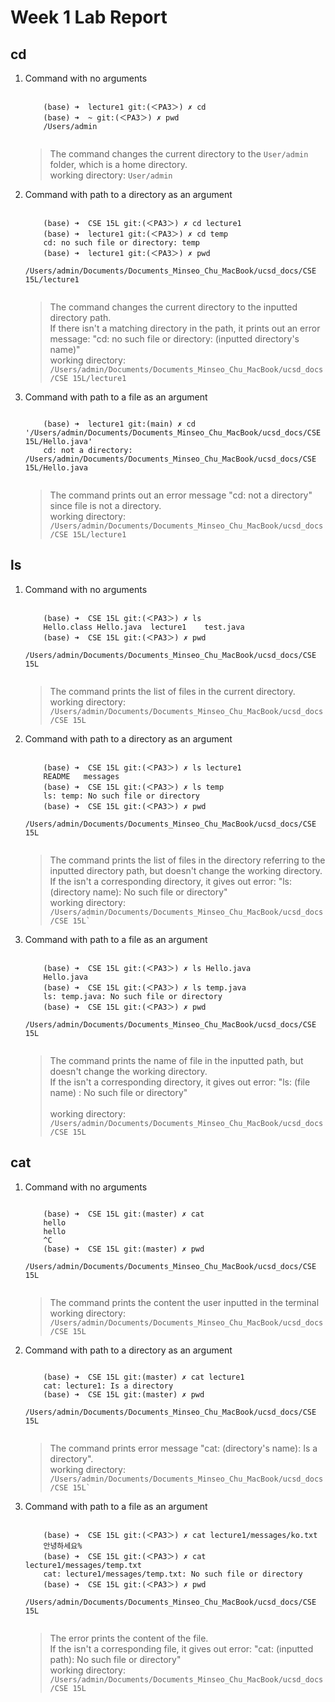 # Week 1 Lab Report
## cd
<ol>
<li><p> Command with no arguments </p>
  <pre><code>
    (base) ➜  lecture1 git:(＜PA3＞) ✗ cd
    (base) ➜  ~ git:(＜PA3＞) ✗ pwd
    /Users/admin
  </code></pre>
</li>

<blockquote>
  The command changes the current directory to the <code>User/admin</code> folder, which is a home directory.
 <br>working directory: <code>User/admin</code>
</blockquote>

<li><p> Command with path to a directory as an argument </p>
  <pre><code>
    (base) ➜  CSE 15L git:(＜PA3＞) ✗ cd lecture1                
    (base) ➜  lecture1 git:(＜PA3＞) ✗ cd temp
    cd: no such file or directory: temp
    (base) ➜  lecture1 git:(＜PA3＞) ✗ pwd
    /Users/admin/Documents/Documents_Minseo_Chu_MacBook/ucsd_docs/CSE 15L/lecture1
  </code></pre>
</li>

<blockquote>
 The command changes the current directory to the inputted directory path.
 <br>If there isn't a matching directory in the path, it prints out an error message: "cd: no such file or directory: (inputted directory's name)"
  <br>working directory: <code>/Users/admin/Documents/Documents_Minseo_Chu_MacBook/ucsd_docs/CSE 15L/lecture1</code>
</blockquote>

<li><p> Command with path to a file as an argument </p>
  <pre><code>
    (base) ➜  lecture1 git:(main) ✗ cd '/Users/admin/Documents/Documents_Minseo_Chu_MacBook/ucsd_docs/CSE 15L/Hello.java'
    cd: not a directory: /Users/admin/Documents/Documents_Minseo_Chu_MacBook/ucsd_docs/CSE 15L/Hello.java
  </code></pre>
</li>

<blockquote>
  The command prints out an error message "cd: not a directory" since file is not a directory.
  <br>working directory: <code>/Users/admin/Documents/Documents_Minseo_Chu_MacBook/ucsd_docs/CSE 15L/lecture1</code>
</blockquote>

</ol>

## ls
<ol>
<li><p> Command with no arguments </p>
  <pre><code>
    (base) ➜  CSE 15L git:(＜PA3＞) ✗ ls
    Hello.class Hello.java  lecture1    test.java
    (base) ➜  CSE 15L git:(＜PA3＞) ✗ pwd
    /Users/admin/Documents/Documents_Minseo_Chu_MacBook/ucsd_docs/CSE 15L
  </code></pre>
</li>

<blockquote>
  The command prints the list of files in the current directory.
  <br>working directory: <code>/Users/admin/Documents/Documents_Minseo_Chu_MacBook/ucsd_docs/CSE 15L</code>
</blockquote>
  
<li><p> Command with path to a directory as an argument </p>
  <pre><code>
    (base) ➜  CSE 15L git:(＜PA3＞) ✗ ls lecture1
    README   messages
    (base) ➜  CSE 15L git:(＜PA3＞) ✗ ls temp
    ls: temp: No such file or directory
    (base) ➜  CSE 15L git:(＜PA3＞) ✗ pwd
    /Users/admin/Documents/Documents_Minseo_Chu_MacBook/ucsd_docs/CSE 15L
  </code></pre>
</li>

<blockquote>
  The command prints the list of files in the directory referring to the inputted directory path, but doesn't change the working directory.
  <br> If the isn't a corresponding directory, it gives out error: "ls: (directory name): No such file or directory"
  <br>working directory: <code>/Users/admin/Documents/Documents_Minseo_Chu_MacBook/ucsd_docs/CSE 15L`</code>
</blockquote>
  
<li><p> Command with path to a file as an argument </p>
  <pre><code>
    (base) ➜  CSE 15L git:(＜PA3＞) ✗ ls Hello.java
    Hello.java
    (base) ➜  CSE 15L git:(＜PA3＞) ✗ ls temp.java 
    ls: temp.java: No such file or directory
    (base) ➜  CSE 15L git:(＜PA3＞) ✗ pwd
    /Users/admin/Documents/Documents_Minseo_Chu_MacBook/ucsd_docs/CSE 15L
  </code></pre>
</li>

<blockquote>
  The command prints the name of file in the inputted path, but doesn't change the working directory.
  <br> If the isn't a corresponding directory, it gives out error: "ls: (file name) : No such file or directory"
  <br>
  <br>working directory: <code>/Users/admin/Documents/Documents_Minseo_Chu_MacBook/ucsd_docs/CSE 15L</code>
</blockquote>

</ol>

## cat
<ol>
<li><p> Command with no arguments </p>
  <pre><code>
    (base) ➜  CSE 15L git:(master) ✗ cat
    hello
    hello
    ^C
    (base) ➜  CSE 15L git:(master) ✗ pwd
    /Users/admin/Documents/Documents_Minseo_Chu_MacBook/ucsd_docs/CSE 15L
  </code></pre>
</li>

<blockquote>
  The command prints the content the user inputted in the terminal
  <br>working directory: <code>/Users/admin/Documents/Documents_Minseo_Chu_MacBook/ucsd_docs/CSE 15L</code>
</blockquote>
  
<li><p> Command with path to a directory as an argument </p>
  <pre><code>
    (base) ➜  CSE 15L git:(master) ✗ cat lecture1
    cat: lecture1: Is a directory
    (base) ➜  CSE 15L git:(master) ✗ pwd                         
    /Users/admin/Documents/Documents_Minseo_Chu_MacBook/ucsd_docs/CSE 15L
  </code></pre>
</li>

<blockquote>
  The command prints error message "cat: (directory's name): Is a directory".
  <br>working directory: <code>/Users/admin/Documents/Documents_Minseo_Chu_MacBook/ucsd_docs/CSE 15L`</code>
</blockquote>
  
<li><p> Command with path to a file as an argument </p>
  <pre><code>
    (base) ➜  CSE 15L git:(＜PA3＞) ✗ cat lecture1/messages/ko.txt
    안녕하세요%             
    (base) ➜  CSE 15L git:(＜PA3＞) ✗ cat lecture1/messages/temp.txt
    cat: lecture1/messages/temp.txt: No such file or directory
    (base) ➜  CSE 15L git:(＜PA3＞) ✗ pwd
    /Users/admin/Documents/Documents_Minseo_Chu_MacBook/ucsd_docs/CSE 15L
  </code></pre>
</li>

<blockquote>
  The error prints the content of the file.
  <br> If the isn't a corresponding file, it gives out error: "cat: (inputted path): No such file or directory"
  <br>working directory: <code>/Users/admin/Documents/Documents_Minseo_Chu_MacBook/ucsd_docs/CSE 15L</code>
</blockquote>

</ol>
